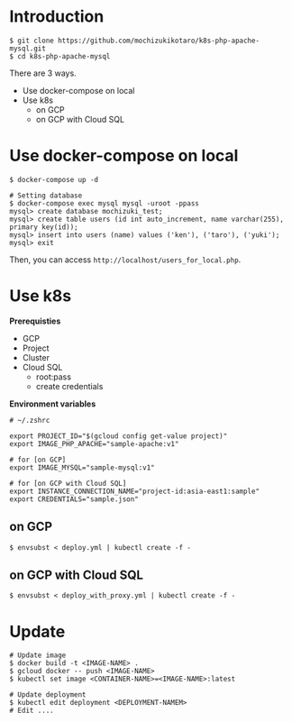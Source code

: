 # Introduction

```
$ git clone https://github.com/mochizukikotaro/k8s-php-apache-mysql.git
$ cd k8s-php-apache-mysql
```

There are 3 ways.

- Use docker-compose on local
- Use k8s
  - on GCP
  - on GCP with Cloud SQL


# Use docker-compose on local

```
$ docker-compose up -d

# Setting database
$ docker-compose exec mysql mysql -uroot -ppass
mysql> create database mochizuki_test;
mysql> create table users (id int auto_increment, name varchar(255), primary key(id));
mysql> insert into users (name) values ('ken'), ('taro'), ('yuki');
mysql> exit
```

Then, you can access `http://localhost/users_for_local.php`.

# Use k8s

**Prerequisties**



- GCP
- Project
- Cluster
- Cloud SQL
  - root:pass
  - create credentials


**Environment variables**

```
# ~/.zshrc

export PROJECT_ID="$(gcloud config get-value project)"
export IMAGE_PHP_APACHE="sample-apache:v1"

# for [on GCP]
export IMAGE_MYSQL="sample-mysql:v1"

# for [on GCP with Cloud SQL]
export INSTANCE_CONNECTION_NAME="project-id:asia-east1:sample"
export CREDENTIALS="sample.json"
```


## on GCP



```
$ envsubst < deploy.yml | kubectl create -f -
```


## on GCP with Cloud SQL

```
$ envsubst < deploy_with_proxy.yml | kubectl create -f -
```

# Update

```
# Update image
$ docker build -t <IMAGE-NAME> .
$ gcloud docker -- push <IMAGE-NAME>
$ kubectl set image <CONTAINER-NAME>=<IMAGE-NAME>:latest

# Update deployment
$ kubectl edit deployment <DEPLOYMENT-NAMEM>
# Edit ....
```
